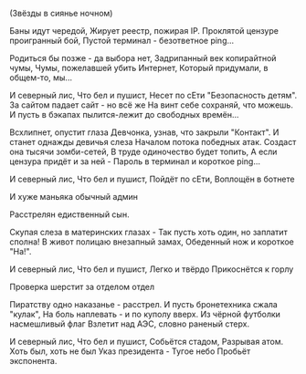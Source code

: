(Звёзды в сиянье ночном)


Баны идут чередой,
Жирует реестр, пожирая IP.
Проклятой цензуре проигранный бой,
Пустой терминал - безответное ping...

Родиться бы позже - да выбора нет,
Задрипанный век копирайтной чумы,
Чумы, пожелавшей убить Интернет,
Который придумали, в общем-то, мы...

И северный лис,
Что бел и пушист,
Несет по сЕти
"Безопасность детям".
За сайтом падает сайт - но всё же
На винт себе сохраняй, что можешь.
И пусть в бэкапах пылится-лежит до свободных времён...


Всхлипнет, опустит глаза
Девчонка, узнав, что закрыли "Контакт".
И станет однажды девичья слеза
Началом потока победных атак.
Создаст она тысячи зомби-сетей,
В труде одиночество будет топить,
А если цензура придёт и за ней -
Пароль в терминал и короткое ping...

И северный лис,
Что бел и пушист,
Пойдёт по сЕти,
Воплощён в ботнете



И хуже маньяка обычный админ

Расстрелян  едиственный сын.

Скупая слеза в материнских глазах -
Так пусть хоть один, но заплатит сполна!
В живот полицаю внезапный замах,
Обеденный нож и короткое "На!".

И северный лис,
Что бел и пушист,
Легко и твёрдо
Прикоснётся к горлу





Проверка шерстит за отделом отдел

Пиратству одно наказанье - расстрел.
И пусть бронетехника сжала "кулак",
На боль наплевать - и по куполу вверх.
Из чёрной футболки насмешливый флаг
Взлетит над АЭС, словно раненый стерх.

И северный лис,
Что бел и пушист,
Собьётся стадом,
Разрывая атом.
Хоть был, хоть не был
Указ президента -
Тугое небо
Пробьёт экспонента.




